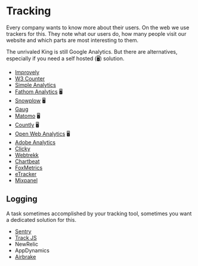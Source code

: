 # Tracking

Every company wants to know more about their users. On the web we use trackers for this. They note what our users do, how many people visit our website and which parts are most interesting to them.

The unrivaled King is still Google Analytics. But there are alternatives, especially if you need a self hosted (🖥) solution.

- [Improvely](https://www.improvely.com/)
- [W3 Counter](https://www.w3counter.com/)
- [Simple Analytics](https://simpleanalytics.io/)
- [Fathom Analytics](https://usefathom.com/) 🖥
- [Snowplow](https://snowplowanalytics.com/) 🖥
- [Gaug](https://get.gaug.es/)
- [Matomo](https://matomo.org/) 🖥
- [Countly](https://count.ly/) 🖥
- [Open Web Analytics](http://www.openwebanalytics.com/) 🖥
- [Adobe Analytics](https://www.adobe.com/de/analytics/adobe-analytics.html)
- [Clicky](https://clicky.com/)
- [Webtrekk](https://www.webtrekk.com/de/startseite/)
- [Chartbeat](https://chartbeat.com/)
- [FoxMetrics](https://www.foxmetrics.com/)
- [eTracker](https://www.etracker.com/)
- [Mixpanel](https://mixpanel.com/)

## Logging

A task sometimes accomplished by your tracking tool, sometimes you want a dedicated solution for this.

- [Sentry](https://sentry.io/welcome/)
- [Track JS](https://trackjs.com/)
- NewRelic
- AppDynamics
- [Airbrake](https://airbrake.io/)